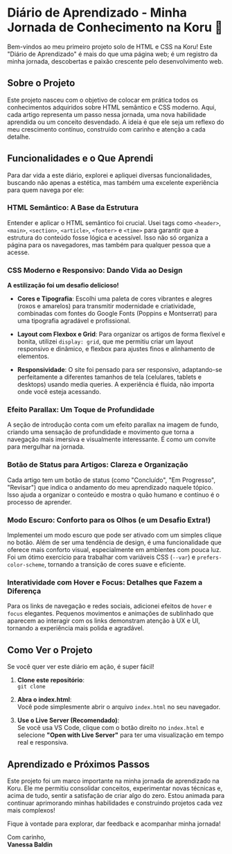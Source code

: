 # Diário de Aprendizado - Minha Jornada de Conhecimento na Koru 🚀

Bem-vindos ao meu primeiro projeto solo de HTML e CSS na Koru! Este "Diário de Aprendizado" é mais do que uma página web; é um registro da minha jornada, descobertas e paixão crescente pelo desenvolvimento web.


## Sobre o Projeto 

Este projeto nasceu com o objetivo de colocar em prática todos os conhecimentos adquiridos sobre HTML semântico e CSS moderno. Aqui, cada artigo representa um passo nessa jornada, uma nova habilidade aprendida ou um conceito desvendado. A ideia é que ele seja um reflexo do meu crescimento contínuo, construído com carinho e atenção a cada detalhe.



## Funcionalidades e o Que Aprendi 

Para dar vida a este diário, explorei e apliquei diversas funcionalidades, buscando não apenas a estética, mas também uma excelente experiência para quem navega por ele:



### HTML Semântico: A Base da Estrutura 

Entender e aplicar o HTML semântico foi crucial. Usei tags como `<header>`, `<main>`, `<section>`, `<article>`, `<footer>` e `<time>` para garantir que a estrutura do conteúdo fosse lógica e acessível. Isso não só organiza a página para os navegadores, mas também para qualquer pessoa que a acesse.



### CSS Moderno e Responsivo: Dando Vida ao Design 

**A estilização foi um desafio delicioso!**

- **Cores e Tipografia**: Escolhi uma paleta de cores vibrantes e alegres (roxos e amarelos) para transmitir modernidade e criatividade, combinadas com fontes do Google Fonts (Poppins e Montserrat) para uma tipografia agradável e profissional.

- **Layout com Flexbox e Grid**: Para organizar os artigos de forma flexível e bonita, utilizei `display: grid`, que me permitiu criar um layout responsivo e dinâmico, e flexbox para ajustes finos e alinhamento de elementos.

- **Responsividade**: O site foi pensado para ser responsivo, adaptando-se perfeitamente a diferentes tamanhos de tela (celulares, tablets e desktops) usando media queries. A experiência é fluida, não importa onde você esteja acessando.



### Efeito Parallax: Um Toque de Profundidade 

A seção de introdução conta com um efeito parallax na imagem de fundo, criando uma sensação de profundidade e movimento que torna a navegação mais imersiva e visualmente interessante. É como um convite para mergulhar na jornada.



### Botão de Status para Artigos: Clareza e Organização 

Cada artigo tem um botão de status (como "Concluído", "Em Progresso", "Revisar") que indica o andamento do meu aprendizado naquele tópico. Isso ajuda a organizar o conteúdo e mostra o quão humano e contínuo é o processo de aprender.


### Modo Escuro: Conforto para os Olhos (e um Desafio Extra!) 

Implementei um modo escuro que pode ser ativado com um simples clique no botão. Além de ser uma tendência de design, é uma funcionalidade que oferece mais conforto visual, especialmente em ambientes com pouca luz. Foi um ótimo exercício para trabalhar com variáveis CSS (`--var`) e `prefers-color-scheme`, tornando a transição de cores suave e eficiente.



### Interatividade com Hover e Focus: Detalhes que Fazem a Diferença 

Para os links de navegação e redes sociais, adicionei efeitos de `hover` e `focus` elegantes. Pequenos movimentos e animações de sublinhado que aparecem ao interagir com os links demonstram atenção à UX e UI, tornando a experiência mais polida e agradável.



## Como Ver o Projeto 

Se você quer ver este diário em ação, é super fácil!

1. **Clone este repositório**:  
   `git clone`

2. **Abra o index.html**:  
   Você pode simplesmente abrir o arquivo `index.html` no seu navegador.

3. **Use o Live Server (Recomendado)**:  
   Se você usa VS Code, clique com o botão direito no `index.html` e selecione **"Open with Live Server"** para ter uma visualização em tempo real e responsiva.



## Aprendizado e Próximos Passos 

Este projeto foi um marco importante na minha jornada de aprendizado na Koru. Ele me permitiu consolidar conceitos, experimentar novas técnicas e, acima de tudo, sentir a satisfação de criar algo do zero. Estou animada para continuar aprimorando minhas habilidades e construindo projetos cada vez mais complexos!

Fique à vontade para explorar, dar feedback e acompanhar minha jornada!

Com carinho,  
**Vanessa Baldin**

